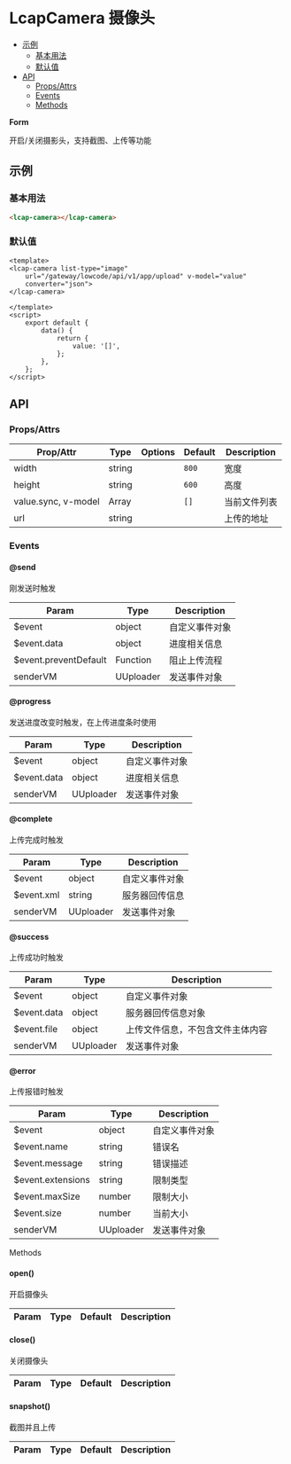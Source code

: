 <!-- 该 README.md 根据 api.yaml 和 docs/*.md 自动生成，为了方便在 GitHub 和 NPM 上查阅。如需修改，请查看源文件 -->

# LcapCamera 摄像头

- [示例](#示例)
    - [基本用法](#基本用法)
    - [默认值](#默认值)
- [API]()
    - [Props/Attrs](#propsattrs)
    - [Events](#events)
    - [Methods](#methods)

**Form**

开启/关闭摄影头，支持截图、上传等功能

## 示例
### 基本用法

``` html
<lcap-camera></lcap-camera>
```

### 默认值

```vue
<template>
<lcap-camera list-type="image"
    url="/gateway/lowcode/api/v1/app/upload" v-model="value"
    converter="json">
</lcap-camera>

</template>
<script>
    export default {
        data() {
            return {
                value: '[]',
            };
        },
    };
</script>
```

## API
### Props/Attrs

| Prop/Attr | Type | Options | Default | Description |
| --------- | ---- | ------- | ------- | ----------- |
| width | string |  | `800` | 宽度 |
| height | string |  | `600` | 高度 |
| value.sync, v-model | Array |  | `[]` | 当前文件列表 |
| url | string |  |  | 上传的地址 |

### Events

#### @send

刚发送时触发

| Param | Type | Description |
| ----- | ---- | ----------- |
| $event | object | 自定义事件对象 |
| $event.data | object | 进度相关信息 |
| $event.preventDefault | Function | 阻止上传流程 |
| senderVM | UUploader | 发送事件对象 |

#### @progress

发送进度改变时触发，在上传进度条时使用

| Param | Type | Description |
| ----- | ---- | ----------- |
| $event | object | 自定义事件对象 |
| $event.data | object | 进度相关信息 |
| senderVM | UUploader | 发送事件对象 |

#### @complete

上传完成时触发

| Param | Type | Description |
| ----- | ---- | ----------- |
| $event | object | 自定义事件对象 |
| $event.xml | string | 服务器回传信息 |
| senderVM | UUploader | 发送事件对象 |

#### @success

上传成功时触发

| Param | Type | Description |
| ----- | ---- | ----------- |
| $event | object | 自定义事件对象 |
| $event.data | object | 服务器回传信息对象 |
| $event.file | object | 上传文件信息，不包含文件主体内容 |
| senderVM | UUploader | 发送事件对象 |

#### @error

上传报错时触发

| Param | Type | Description |
| ----- | ---- | ----------- |
| $event | object | 自定义事件对象 |
| $event.name | string | 错误名 |
| $event.message | string | 错误描述 |
| $event.extensions | string | 限制类型 |
| $event.maxSize | number | 限制大小 |
| $event.size | number | 当前大小 |
| senderVM | UUploader | 发送事件对象 |

Methods

#### open()

开启摄像头

| Param | Type | Default | Description |
| ----- | ---- | ------- | ----------- |

#### close()

关闭摄像头

| Param | Type | Default | Description |
| ----- | ---- | ------- | ----------- |

#### snapshot()

截图并且上传

| Param | Type | Default | Description |
| ----- | ---- | ------- | ----------- |

